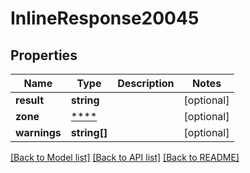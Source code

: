 # InlineResponse20045

## Properties
Name | Type | Description | Notes
------------ | ------------- | ------------- | -------------
**result** | **string** |  | [optional] 
**zone** | [****](.md) |  | [optional] 
**warnings** | **string[]** |  | [optional] 

[[Back to Model list]](../README.md#documentation-for-models) [[Back to API list]](../README.md#documentation-for-api-endpoints) [[Back to README]](../README.md)

